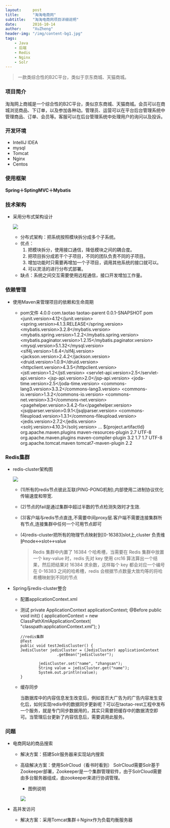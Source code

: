 ```yaml
---
layout:     post
title:      "淘淘电商网"
subtitle:   "淘淘电商网项目详细说明"
date:       2016-10-14
author:     "XuZheng"
header-img: "/img/content-bg1.jpg"
tags:
    - Java
    - 后端
    - Redis
    - Nginx
    - Solr
---
```


> 一款类综合性的B2C平台，类似于京东商城、天猫商城。

### 项目简介
淘淘网上商城是一个综合性的B2C平台，类似京东商城、天猫商城。会员可以在商城浏览商品、下订单，以及参加各种动。管理员、运营可以在平台后台管理系统中管理商品、订单、会员等。客服可以在后台管理系统中处理用户的询问以及投诉。
### 开发环境
  - IntelliJ IDEA
  - mysql
  - Tomcat
  - Nginx
  - Centos

### 使用框架
  **Spring＋SptingMVC＋Mybatis**
### 技术架构
  - 采用分布式架构设计

      ![](http://olpuebn54.bkt.clouddn.com/jiagou.png)
    - 分布式架构：把系统按照模块拆分成多个子系统。
    - 优点：
      1. 把模块拆分，使用接口通信，降低模块之间的耦合度。
      2. 把项目拆分成若干个子项目，不同的团队负责不同的子项目。
      3. 增加功能时只需要再增加一个子项目，调用其他系统的接口就可以。
      4. 可以灵活的进行分布式部署。
    - 缺点：系统之间交互需要使用远程通信，接口开发增加工作量。

### 依赖管理
  - 使用Maven来管理项目的依赖和生命周期

    - pom文件
          <project xmlns="http://maven.apache.org/POM/4.0.0" xmlns:xsi="http://www.w3.org/2001/XMLSchema-instance"
        	xsi:schemaLocation="http://maven.apache.org/POM/4.0.0 http://maven.apache.org/xsd/maven-4.0.0.xsd">
        	<modelVersion>4.0.0</modelVersion>
        	<groupId>com.taotao</groupId>
        	<artifactId>taotao-parent</artifactId>
        	<version>0.0.1-SNAPSHOT</version>
        	<packaging>pom</packaging>
        	<!-- 集中定义依赖版本号 -->
        	<properties>
        		<junit.version>4.12</junit.version>
        		<spring.version>4.1.3.RELEASE</spring.version>
        		<mybatis.version>3.2.8</mybatis.version>
        		<mybatis.spring.version>1.2.2</mybatis.spring.version>
        		<mybatis.paginator.version>1.2.15</mybatis.paginator.version>
        		<mysql.version>5.1.32</mysql.version>
        		<slf4j.version>1.6.4</slf4j.version>
        		<jackson.version>2.4.2</jackson.version>
        		<druid.version>1.0.9</druid.version>
        		<httpclient.version>4.3.5</httpclient.version>
        		<jstl.version>1.2</jstl.version>
        		<servlet-api.version>2.5</servlet-api.version>
        		<jsp-api.version>2.0</jsp-api.version>
        		<joda-time.version>2.5</joda-time.version>
        		<commons-lang3.version>3.3.2</commons-lang3.version>
        		<commons-io.version>1.3.2</commons-io.version>
        		<commons-net.version>3.3</commons-net.version>
        		<pagehelper.version>3.4.2-fix</pagehelper.version>
        		<jsqlparser.version>0.9.1</jsqlparser.version>
        		<commons-fileupload.version>1.3.1</commons-fileupload.version>
        		<jedis.version>2.7.2</jedis.version>
        		<solrj.version>4.10.3</solrj.version>
        	</properties>
            <dependencies>
            	<!-- 依赖具体定义 -->
              ...
            </dependencies>
            <build>
          		<finalName>${project.artifactId}</finalName>
          		<plugins>
          			<!-- 资源文件拷贝插件 -->
          			<plugin>
          				<groupId>org.apache.maven.plugins</groupId>
          				<artifactId>maven-resources-plugin</artifactId>
          				<version>2.7</version>
          				<configuration>
          					<encoding>UTF-8</encoding>
          				</configuration>
          			</plugin>
          			<!-- java编译插件 -->
          			<plugin>
          				<groupId>org.apache.maven.plugins</groupId>
          				<artifactId>maven-compiler-plugin</artifactId>
          				<version>3.2</version>
          				<configuration>
          					<source>1.7</source>
          					<target>1.7</target>
          					<encoding>UTF-8</encoding>
          				</configuration>
          			</plugin>
          		</plugins>
          		<pluginManagement>
          			<plugins>
          				<!-- 配置Tomcat插件 -->
          				<plugin>
          					<groupId>org.apache.tomcat.maven</groupId>
          					<artifactId>tomcat7-maven-plugin</artifactId>
          					<version>2.2</version>
          				</plugin>
          			</plugins>
          		</pluginManagement>
          	</build>
          </project>

### Redis集群

  - redis-cluster架构图

    ![](http://olpuebn54.bkt.clouddn.com/redis_jaigou.png)

    - (1)所有的redis节点彼此互联(PING-PONG机制),内部使用二进制协议优化传输速度和带宽.

    - (2)节点的fail是通过集群中超过半数的节点检测失效时才生效.

    - (3)客户端与redis节点直连,不需要中间proxy层.客户端不需要连接集群所有节点,连接集群中任何一个可用节点即可

    - (4)redis-cluster把所有的物理节点映射到[0-16383]slot上,cluster 负责维护node<->slot<->value

      > Redis 集群中内置了 16384 个哈希槽，当需要在 Redis 集群中放置一个 key-value 时，redis 先对 key 使用 crc16 算法算出一个结果，然后把结果对 16384 求余数，这样每个 key 都会对应一个编号在 0-16383 之间的哈希槽，redis 会根据节点数量大致均等的将哈希槽映射到不同的节点

  - Spring与redis-cluster整合

      - 配置applicationContext.xml
              <!-- 连接池配置 -->
          	<bean id="jedisPoolConfig" class="redis.clients.jedis.JedisPoolConfig">
          		<!-- 最大连接数 -->
          		<property name="maxTotal" value="30" />
          		<!-- 最大空闲连接数 -->
          		<property name="maxIdle" value="10" />
          		<!-- 每次释放连接的最大数目 -->
          		<property name="numTestsPerEvictionRun" value="1024" />
          		<!-- 释放连接的扫描间隔（毫秒） -->
          		<property name="timeBetweenEvictionRunsMillis" value="30000" />
          		<!-- 连接最小空闲时间 -->
          		<property name="minEvictableIdleTimeMillis" value="1800000" />
          		<!-- 连接空闲多久后释放, 当空闲时间>该值 且 空闲连接>最大空闲连接数 时直接释放 -->
          		<property name="softMinEvictableIdleTimeMillis" value="10000" />
          		<!-- 获取连接时的最大等待毫秒数,小于零:阻塞不确定的时间,默认-1 -->
          		<property name="maxWaitMillis" value="1500" />
          		<!-- 在获取连接的时候检查有效性, 默认false -->
          		<property name="testOnBorrow" value="true" />
          		<!-- 在空闲时检查有效性, 默认false -->
          		<property name="testWhileIdle" value="true" />
          		<!-- 连接耗尽时是否阻塞, false报异常,ture阻塞直到超时, 默认true -->
          		<property name="blockWhenExhausted" value="false" />
          	</bean>
          	<!-- redis集群 -->
          	<bean id="jedisCluster" class="redis.clients.jedis.JedisCluster">
          		<constructor-arg index="0">
          			<set>
          				<bean class="redis.clients.jedis.HostAndPort">
          					<constructor-arg index="0" value="192.168.101.3"></constructor-arg>
          					<constructor-arg index="1" value="7001"></constructor-arg>
          				</bean>
          				<bean class="redis.clients.jedis.HostAndPort">
          					<constructor-arg index="0" value="192.168.101.3"></constructor-arg>
          					<constructor-arg index="1" value="7002"></constructor-arg>
          				</bean>
          				<bean class="redis.clients.jedis.HostAndPort">
          					<constructor-arg index="0" value="192.168.101.3"></constructor-arg>
          					<constructor-arg index="1" value="7003"></constructor-arg>
          				</bean>
          				<bean class="redis.clients.jedis.HostAndPort">
          					<constructor-arg index="0" value="192.168.101.3"></constructor-arg>
          					<constructor-arg index="1" value="7004"></constructor-arg>
          				</bean>
          				<bean class="redis.clients.jedis.HostAndPort">
          					<constructor-arg index="0" value="192.168.101.3"></constructor-arg>
          					<constructor-arg index="1" value="7005"></constructor-arg>
          				</bean>
          				<bean class="redis.clients.jedis.HostAndPort">
          					<constructor-arg index="0" value="192.168.101.3"></constructor-arg>
          					<constructor-arg index="1" value="7006"></constructor-arg>
          				</bean>
          			</set>
          		</constructor-arg>
          		<constructor-arg index="1" ref="jedisPoolConfig"></constructor-arg>
          	</bean>

      - 测试
            private ApplicationContext applicationContext;
        	@Before
        	public void init() {
        		applicationContext = new ClassPathXmlApplicationContext(
        				"classpath:applicationContext.xml");
        	}

        	//redis集群
        	@Test
        	public void testJedisCluster() {
        	JedisCluster jedisCluster = (JedisCluster) applicationContext
        					.getBean("jedisCluster");

        			jedisCluster.set("name", "zhangsan");
        			String value = jedisCluster.get("name");
        			System.out.println(value);
        	}

      - 缓存同步

        当数据库中的内容信息发生改变后，例如首页大广告为的广告内容发生变化后，如何实现redis中的数据同步更新呢？可以在taotao-rest工程中发布一个服务，就是专门同步数据用的，其实只需要把缓存中的数据清空即可。当管理后台更新了内容信息后，需要调用此服务。

### 问题
  - 电商网站的商品搜索

    - 解决方案：搭建Solr服务器来实现站内搜索

    - 高级解决方案：使用SolrCloud（看书时看到）
      SolrCloud需要Solr基于Zookeeper部署，Zookeeper是一个集群管理软件，由于SolrCloud需要由多台服务器组成，由zookeeper来进行协调管理。

       - 图例说明

        ![](http://olpuebn54.bkt.clouddn.com/solrCloud.png)


  - 高并发访问

    - 解决方案：采用Tomcat集群＋Nginx作为负载均衡服务器

